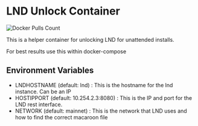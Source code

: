 # LND Unlock Container

![Docker Pulls Count](https://img.shields.io/docker/pulls/lncm/lnd-unlock.svg?style=flat)


This is a helper container for unlocking LND for unattended installs. 

For best results use this within docker-compose

## Environment Variables

- LNDHOSTNAME (default: lnd) : This is the hostname for the lnd instance. Can be an IP
- HOSTIPPORT (default: 10.254.2.3:8080) : This is the IP and port for the LND rest interface.
- NETWORK (default: mainnet) : This is the network that LND uses and how to find the correct macaroon file
